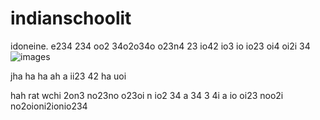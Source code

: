 # indianschoolit
idoneine.  e234 234 oo2 34o2o34o o23n4 23 io42 io3 io io23 oi4 oi2i 34
![images](https://github.com/eduffield9/indianschoolit/assets/152788646/61c339a7-1475-499a-a2e7-39e47ad77734)


jha ha ha ah a ii23 42 ha uoi 

hah rat wchi 2on3 no23no o23oi n io2 34 
a 
34 
3 4i
a   io oi23 noo2i no2oioni2ionio234 
